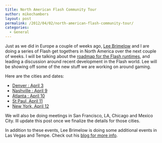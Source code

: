 ```yaml
---
title: North American Flash Community Tour
author: mikechambers
layout: post
permalink: /2012/04/02/north-american-flash-community-tour/
categories:
  - General
---
```



Just as we did in Europe a couple of weeks ago, [Lee Brimelow][1] and I are doing a series of Flash get togethers in North America over the next couple of weeks. I will be talking about the [roadmap for the Flash runtimes][2], and leading a discussion around recent development in the Flash world. Lee will be showing off some of the new stuff we are working on around gaming.

Here are the cities and dates:

* [Denver : April 3][3]
* [Nashville : April 9][4]
* [Atlanta : April 10][5]
* [St Paul, April 11][6]
* [New York, April 12][7]

We will also be doing meetings in San Francisco, LA, Chicago and Mexico City. Ill update this post once we finalize the details for those cities.

In addition to these events, Lee Brimelow is doing some additional events in Las Vegas and Tempe. Check out his [blog for more info][8].

 [1]: http://www.leebrimelow.com
 [2]: http://www.adobe.com/go/flashplayer_whitepaper
 [3]: http://altdevblogaday.com/2012/04/02/extravagant-cheating-via-direct-x/
 [4]: http://meetu.ps/89800
 [5]: http://www.meetup.com/Adobe-User-Group-of-Atlanta/events/56200162/
 [6]: http://eveningwithmikeandlee.eventbrite.com/
 [7]: http://newyorkflexmeetup.eventbrite.com
 [8]: http://www.leebrimelow.com/?p=3286